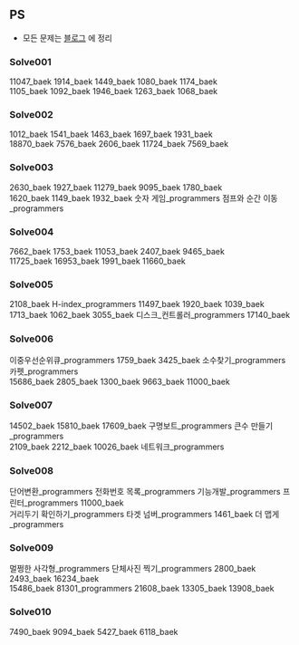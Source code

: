 ## PS
- 모든 문제는 [블로그](https://sksk713.github.io/) 에 정리

### Solve001
11047_baek 1914_baek 1449_baek 1080_baek 1174_baek <br> 1105_baek 1092_baek 1946_baek 1263_baek 1068_baek
### Solve002
1012_baek 1541_baek 1463_baek 1697_baek 1931_baek <br> 18870_baek 7576_baek 2606_baek 11724_baek 7569_baek
### Solve003
2630_baek 1927_baek 11279_baek 9095_baek 1780_baek <br> 1620_baek 1149_baek 1932_baek 숫자 게임_programmers 점프와 순간 이동_programmers
### Solve004
7662_baek 1753_baek 11053_baek 2407_baek 9465_baek <br> 11725_baek 16953_baek 1991_baek 11660_baek
### Solve005
2108_baek H-index_programmers 11497_baek 1920_baek 1039_baek <br> 1713_baek 1062_baek 3055_baek 디스크_컨트롤러_programmers 17140_baek
### Solve006
이중우선순위큐_programmers 1759_baek 3425_baek 소수찾기_programmers 카펫_programmers <br> 15686_baek 2805_baek 1300_baek 9663_baek 11000_baek
### Solve007
14502_baek 15810_baek 17609_baek 구명보트_programmers 큰수 만들기_programmers <br> 2109_baek 2212_baek 10026_baek 네트워크_programmers
### Solve008
단어변환_programmers 전화번호 목록_programmers 기능개발_programmers 프린터_programmers 11000_baek <br> 거리두기 확인하기_programmers 타겟 넘버_programmers 1461_baek 더 맵게_programmers
### Solve009
멀쩡한 사각형_programmers 단체사진 찍기_programmers 2800_baek 2493_baek 16234_baek <br> 15486_baek 81301_programmers 21608_baek 13305_baek 13908_baek
### Solve010
7490_baek 9094_baek 5427_baek 6118_baek 
